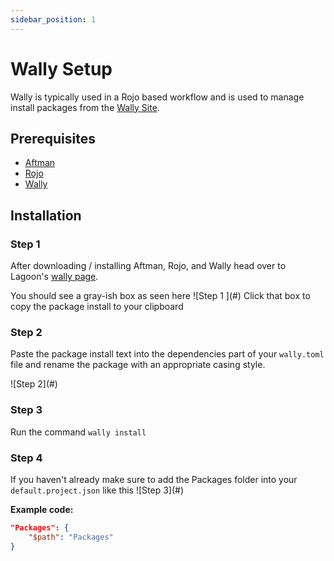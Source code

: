 ```yaml
---
sidebar_position: 1
---
```


# Wally Setup
Wally is typically used in a Rojo based workflow and is used to manage install packages from the [Wally Site](https://wally.run/).

## Prerequisites
- [Aftman](https://github.com/LPGhatguy/aftman?tab=readme-ov-file)
- [Rojo](https://rojo.space/docs/v7/getting-started/installation/)
- [Wally](https://wally.run/install/)

## Installation
### Step 1
After downloading / installing Aftman, Rojo, and Wally head over to Lagoon's [wally page](https://wally.run/package/vyon/lagoon).

You should see a gray-ish box as seen here
![Step 1 ](#<!-- /wally/1.png-->)
Click that box to copy the package install to your clipboard

### Step 2
Paste the package install text into the dependencies part of your `wally.toml` file and rename the package with an appropriate casing style.

![Step 2](#<!-- /wally/2.png-->)

### Step 3
Run the command
`wally install`

### Step 4
If you haven't already make sure to add the Packages folder into your `default.project.json` like this
![Step 3](#<!-- /wally/3.png-->)

**Example code:**
```json
"Packages": {
	"$path": "Packages"
}
```